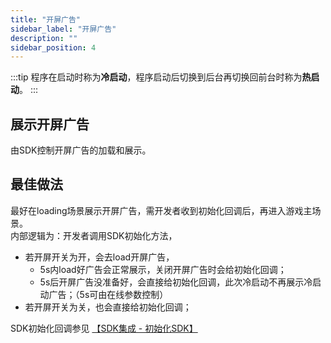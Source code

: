 ```yaml
---
title: "开屏广告"
sidebar_label: "开屏广告"
description: ""
sidebar_position: 4
---
```


:::tip
程序在启动时称为**冷启动**，程序启动后切换到后台再切换回前台时称为**热启动**。
:::

## 展示开屏广告
由SDK控制开屏广告的加载和展示。

## 最佳做法
最好在loading场景展示开屏广告，需开发者收到初始化回调后，再进入游戏主场景。<br/>
内部逻辑为：开发者调用SDK初始化方法，
- 若开屏开关为开，会去load开屏广告，
    - 5s内load好广告会正常展示，关闭开屏广告时会给初始化回调；
    - 5s后开屏广告没准备好，会直接给初始化回调，此次冷启动不再展示冷启动广告；（5s可由在线参数控制）
- 若开屏开关为关，也会直接给初始化回调；

SDK初始化回调参见 [【SDK集成 - 初始化SDK】](integration.md)

